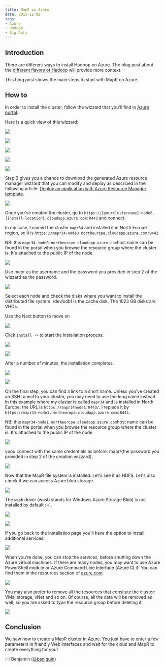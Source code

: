```yaml
---
title: MapR on Azure
date: 2015-12-02
tags: 
- Azure
- Hadoop
- Big Data
---
```


## Introduction

There are different ways to install Hadoop on Azure. The blog post about the [different flavors of Hadoop](/2015/12/02a/different-flavors-of-hadoop.html) will provide more context.

This blog post shows the main steps to start with MapR on Azure. 

## How to

In order to install the cluster, follow the wizzard that you'll find in [Azure portal](https://portal.azure.com).

Here is a quick view of this wizzard: 

![](/images/151202b/1.png)

![](/images/151202b/2.png)

![](/images/151202b/3.png)

![](/images/151202b/4.png)

![](/images/151202b/4b.png)

Step 3 gives you a chance to download the generated Azure resource manager wizzard that you can modify and deploy as described in the following article: [Deploy an application with Azure Resource Manager template](https://azure.microsoft.com/en-us/documentation/articles/resource-group-template-deploy/).

![](/images/151202b/5.png)


Once you've created the cluster, go to `https://{yourclustername}-node0.{install-location}.cloudapp.azure.com:9443` and connect.

In my case, I named the cluster `mapr34` and installed it in North Europe region, so it is `https://mapr34-node0.northeurope.cloudapp.azure.com:9443`.

NB: this `mapr34-node0.northeurope.cloudapp.azure.com`host name can be found in the portal when you browse the resource group where the cluster is. It's attached to the public IP of the node.

![](/images/151202b/6.png)

Use mapr as the username and the password you provided in step 2 of the wizzard as the password.


![](/images/151202b/7.png)

Select each node and check the disks where you want to install the distributed file system. 
/dev/sdb1 is the cache disk. The 1023 GB disks are VHDs.

Use the Next button to move on 

![](/images/151202b/8.png)

Click `Install ->` to start the installation process.

![](/images/151202b/9.png)

![](/images/151202b/10.png)

After a number of minutes, the installation completes. 

![](/images/151202b/11.png)

![](/images/151202b/12.png)

On the final step, you can find a link to a short name. Unless you've created an SSH tunnel to your cluster, you may need to use the long name instead. In this example where my cluster is called `mapr34` and is installed in North Europe, the URL is `https://mapr34node1:8443/`. I replace it by `https://mapr34-node1.northeurope.cloudapp.azure.com:8443`. 

NB: this `mapr34-node1.northeurope.cloudapp.azure.com`host name can be found in the portal when you browse the resource group where the cluster is. It's attached to the public IP of the node. 

![](/images/151202b/13.png)

ypou connect with the same credentials as before: mapr/{the password you provided in step 2 of the creation wizzard}.

![](/images/151202b/14.png)

Now that the MapR file system is installed. Let's see it as HDFS. Let's also check if we can access Azure blob storage.

![](/images/151202b/15.png)

The `wasb` driver (wasb stands for Windows Azure Storage Blob) is not installed by default :-( .  

![](/images/151202b/16.png)

![](/images/151202b/17.png)


If you go back to the installation page you'll have the option to install additional services: 

![](/images/151202b/18.png)

When you're done, you can stop the services, before shutting down the Azure virtual machines. If there are many nodes, you may want to use Azure PowerShell module or Azure Command Line Interface (Azure CLI). You can find them in the resources section of [azure.com](http://azure.com). 

![](/images/151202b/19.png)

You may also prefer to remove all the resources that consitute the cluster: VMs, storage, vNet and so on. Of course, all the data will be removed as well, so you are asked to type the resource group before deleting it.

![](/images/151202b/20.png)

## Conclusion

We saw how to create a MapR cluster in Azure. You just have to enter a few parameters in friendly Web interfaces and wait for the cloud and MapR to create everything for you!

:-) 
Benjamin ([@benjguin](http://twitter.com/@benjguin))

